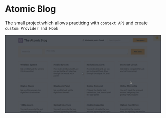 # Atomic Blog

The small project which allows practicing with `context API` and create `custom Provider and Hook`

!["Demo"](/public/demo27.gif)
